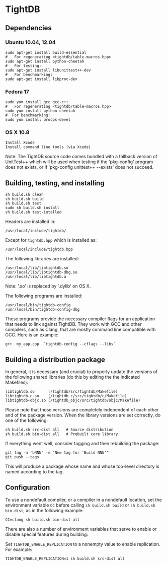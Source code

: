 TightDB
=======

Dependencies
------------

### Ubuntu 10.04, 12.04

    sudo apt-get install build-essential
    #   For regenerating <tightdb/table-macros.hpp>
    sudo apt-get install python-cheetah
    #   For testing:
    sudo apt-get install libunittest++-dev
    #   For benchmarking:
    sudo apt-get install libproc-dev

### Fedora 17

    sudo yum install gcc gcc-c++
    #   For regenerating <tightdb/table-macros.hpp>
    sudo yum install python-cheetah
    #  For benchmarking:
    sudo yum install procps-devel

### OS X 10.8

    Install Xcode
    Install command line tools (via Xcode)

Note: The TightDB source code comes bundled with a fallback version of
UnitTest++ which will be used when testing if the 'pkg-config'
program does not exists, or if 'pkg-config unittest++ --exists' does
not succeed.


Building, testing, and installing
---------------------------------

    sh build.sh clean
    sh build.sh build
    sh build.sh test
    sudo sh build.sh install
    sh build.sh test-intalled

Headers are installed in:

    /usr/local/include/tightdb/

Except for `tightdb.hpp` which is installed as:

    /usr/local/include/tightdb.hpp

The following libraries are installed:

    /usr/local/lib/libtightdb.so
    /usr/local/lib/libtightdb-dbg.so
    /usr/local/lib/libtightdb.a

Note: '.so' is replaced by '.dylib' on OS X.

The following programs are installed:

    /usr/local/bin/tightdb-config
    /usr/local/bin/tightdb-config-dbg

These programs provide the necessary compiler flags for an application
that needs to link against TightDB. They work with GCC and other
compilers, such as Clang, that are mostly command line compatible with
GCC. Here is an example:

    g++  my_app.cpp  `tightdb-config --cflags --libs`


Building a distribution package
-------------------------------

In general, it is necessary (and crucial) to properly update the
versions of the following shared libraries (do this by editing the the
indicated Makefiles):

    libtightdb.so      (/tightdb/src/tightdb/Makefile)
    libtightdb-c.so    (/tightdb_c/src/tightdb/c/Makefile)
    libtightdb-objc.so (/tightdb_objc/src/tightdb/objc/Makefile)

Please note that these versions are completely independent of each
other and of the package version. When the library versions are set
correctly, do one of the following:

    sh build.sh src-dist all   # Source distribution
    sh build.sh bin-dist all   # Prebuilt core library

If everything went well, consider tagging and then rebuilding the
package:

    git tag -a 'bNNN' -m "New tag for 'Build NNN'"
    git push --tags

This will produce a package whose name and whose top-level directory
is named according to the tag.


Configuration
-------------

To use a nondefault compiler, or a compiler in a nondefault location,
set the environment variable `CC` before calling `sh build.sh build`
or `sh build.sh bin-dist`, as in the following example:

    CC=clang sh build.sh bin-dist all

There are also a number of environment variables that serve to enable
or disable special features during building:

Set `TIGHTDB_ENABLE_REPLICATION` to a nonempty value to enable
replication. For example:

    TIGHTDB_ENABLE_REPLICATION=1 sh build.sh src-dist all
